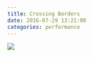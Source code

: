 ```yaml
---
title: Crossing Borders
date: 2016-07-29 13:21:00
categories: performance
---
```


<img src="{{ site.baseurl }}/images/raw/yasak.jpg">

